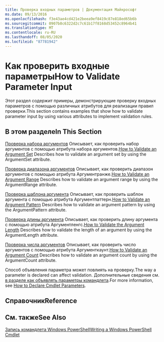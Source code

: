 ```yaml
---
title: Проверка входных параметров | Документация Майкрософт
ms.date: 09/13/2016
ms.openlocfilehash: f3e43ae4cd421e2beea9ef8419c87e818ed65b6b
ms.sourcegitcommit: 0907b8c6322d2c7c61b17f8168d53452c8964b41
ms.translationtype: MT
ms.contentlocale: ru-RU
ms.lasthandoff: 08/05/2020
ms.locfileid: "87781942"
---
```

# <a name="how-to-validate-parameter-input"></a><span data-ttu-id="aa5bf-102">Как проверить входные параметры</span><span class="sxs-lookup"><span data-stu-id="aa5bf-102">How to Validate Parameter Input</span></span>

<span data-ttu-id="aa5bf-103">Этот раздел содержит примеры, демонстрирующие проверку входных параметров с помощью различных атрибутов для реализации правил проверки.</span><span class="sxs-lookup"><span data-stu-id="aa5bf-103">This section contains examples that show how to validate parameter input by using various attributes to implement validation rules.</span></span>

## <a name="in-this-section"></a><span data-ttu-id="aa5bf-104">В этом разделе</span><span class="sxs-lookup"><span data-stu-id="aa5bf-104">In This Section</span></span>

<span data-ttu-id="aa5bf-105">[Проверка набора аргументов](./how-to-validate-an-argument-set.md) Описывает, как проверить набор аргументов с помощью атрибута набора аргументов.</span><span class="sxs-lookup"><span data-stu-id="aa5bf-105">[How to Validate an Argument Set](./how-to-validate-an-argument-set.md) Describes how to validate an argument set by using the ArgumentSet attribute.</span></span>

<span data-ttu-id="aa5bf-106">[Проверка диапазона аргументов](./how-to-validate-an-argument-range.md) Описывает, как проверить диапазон аргументов с помощью атрибута Аргументранже.</span><span class="sxs-lookup"><span data-stu-id="aa5bf-106">[How to Validate an Argument Range](./how-to-validate-an-argument-range.md) Describes how to validate an argument range by using the ArgumentRange attribute.</span></span>

<span data-ttu-id="aa5bf-107">[Проверка шаблона аргумента](./how-to-validate-an-argument-pattern.md) Описывает, как проверить шаблон аргумента с помощью атрибута Аргументпаттерн.</span><span class="sxs-lookup"><span data-stu-id="aa5bf-107">[How to Validate an Argument Pattern](./how-to-validate-an-argument-pattern.md) Describes how to validate an argument pattern by using the ArgumentPattern attribute.</span></span>

<span data-ttu-id="aa5bf-108">[Проверка длины аргумента](./how-to-validate-the-argument-length.md) Описывает, как проверить длину аргумента с помощью атрибута Аргументленгс.</span><span class="sxs-lookup"><span data-stu-id="aa5bf-108">[How to Validate the Argument Length](./how-to-validate-the-argument-length.md) Describes how to validate the length of an argument by using the ArgumentLength attribute.</span></span>

<span data-ttu-id="aa5bf-109">[Проверка числа аргументов](./how-to-validate-an-argument-count.md) Описывает, как проверить число аргументов с помощью атрибута Аргументкаунт.</span><span class="sxs-lookup"><span data-stu-id="aa5bf-109">[How to Validate an Argument Count](./how-to-validate-an-argument-count.md) Describes how to validate an argument count by using the ArgumentCount attribute.</span></span>

<span data-ttu-id="aa5bf-110">Способ объявления параметра может повлиять на проверку.</span><span class="sxs-lookup"><span data-stu-id="aa5bf-110">The way a parameter is declared can affect validation.</span></span> <span data-ttu-id="aa5bf-111">Дополнительные сведения см. [в разделе как объявлять параметры командлета](./how-to-declare-cmdlet-parameters.md).</span><span class="sxs-lookup"><span data-stu-id="aa5bf-111">For more information, see [How to Declare Cmdlet Parameters](./how-to-declare-cmdlet-parameters.md).</span></span>

## <a name="reference"></a><span data-ttu-id="aa5bf-112">Справочник</span><span class="sxs-lookup"><span data-stu-id="aa5bf-112">Reference</span></span>

## <a name="see-also"></a><span data-ttu-id="aa5bf-113">См. также</span><span class="sxs-lookup"><span data-stu-id="aa5bf-113">See Also</span></span>

[<span data-ttu-id="aa5bf-114">Запись командлета Windows PowerShell</span><span class="sxs-lookup"><span data-stu-id="aa5bf-114">Writing a Windows PowerShell Cmdlet</span></span>](./writing-a-windows-powershell-cmdlet.md)
